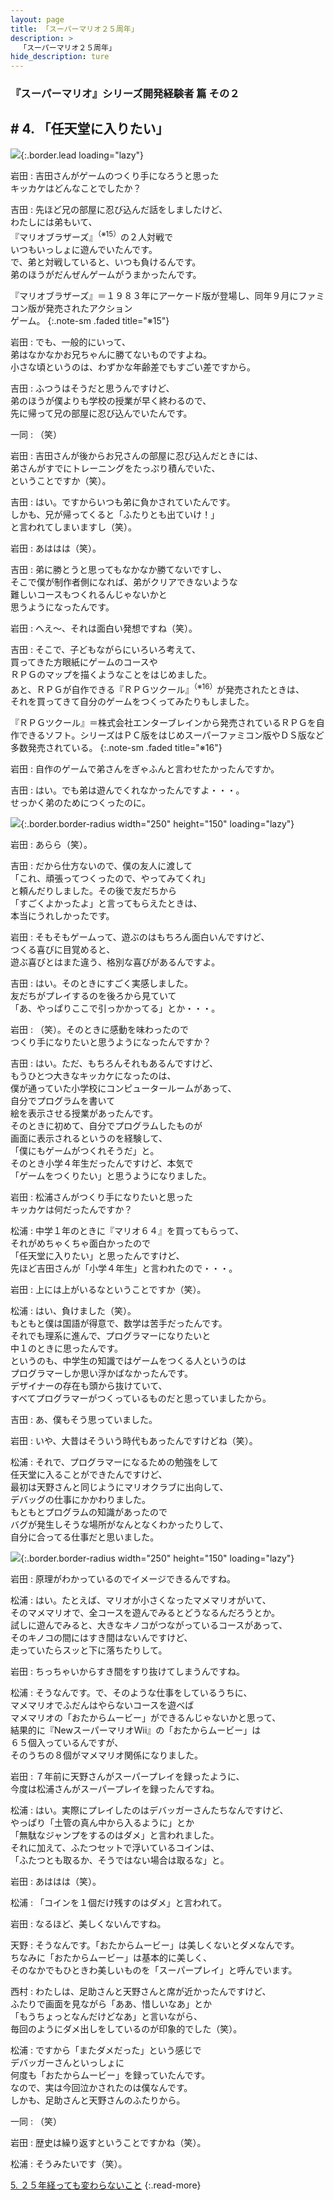 ```yaml
---
layout: page
title: 「スーパーマリオ２５周年」
description: >
  「スーパーマリオ２５周年」
hide_description: ture
---
```


### 『スーパーマリオ』シリーズ開発経験者 篇 その２

## # 4. 「任天堂に入りたい」

![](/interviews/jp/etc/mario25th/vol1/img/mainvisual4.jpg){:.border.lead loading="lazy"}

岩田
: 吉田さんがゲームのつくり手になろうと思った<br>キッカケはどんなことでしたか？

吉田
: 先ほど兄の部屋に忍び込んだ話をしましたけど、<br>わたしには弟もいて、<br>『マリオブラザーズ』<sup>（※15）</sup>の２人対戦で<br>いつもいっしょに遊んでいたんです。<br>で、弟と対戦していると、いつも負けるんです。<br>弟のほうがだんぜんゲームがうまかったんです。

『マリオブラザーズ』＝１９８３年にアーケード版が登場し、同年９月にファミコン版が発売されたアクション<br>ゲーム。
{:.note-sm .faded title="※15"}

岩田
: でも、一般的にいって、<br>弟はなかなかお兄ちゃんに勝てないものですよね。<br>小さな頃というのは、わずかな年齢差でもすごい差ですから。

吉田
: ふつうはそうだと思うんですけど、<br>弟のほうが僕よりも学校の授業が早く終わるので、<br>先に帰って兄の部屋に忍び込んでいたんです。

一同
: （笑）

岩田
: 吉田さんが後からお兄さんの部屋に忍び込んだときには、<br>弟さんがすでにトレーニングをたっぷり積んでいた、<br>ということですか（笑）。

吉田
: はい。ですからいつも弟に負かされていたんです。<br>しかも、兄が帰ってくると「ふたりとも出ていけ！」<br>と言われてしまいますし（笑）。

岩田
: あははは（笑）。

吉田
: 弟に勝とうと思ってもなかなか勝てないですし、<br>そこで僕が制作者側になれば、弟がクリアできないような<br>難しいコースもつくれるんじゃないかと<br>思うようになったんです。

岩田
: へえ〜、それは面白い発想ですね（笑）。

吉田
: そこで、子どもながらにいろいろ考えて、<br>買ってきた方眼紙にゲームのコースや<br>ＲＰＧのマップを描くようなことをはじめました。<br>あと、ＲＰＧが自作できる『ＲＰＧツクール』<sup>（※16）</sup>が発売されたときは、<br>それを買ってきて自分のゲームをつくってみたりもしました。

『ＲＰＧツクール』＝株式会社エンターブレインから発売されているＲＰＧを自作できるソフト。シリーズはＰＣ版をはじめスーパーファミコン版やＤＳ版など多数発売されている。
{:.note-sm .faded title="※16"}

岩田
: 自作のゲームで弟さんをぎゃふんと言わせたかったんですか。

吉田
: はい。でも弟は遊んでくれなかったんですよ・・・。<br>せっかく弟のためにつくったのに。

![](/interviews/jp/etc/mario25th/vol1/img/photo13.jpg){:.border.border-radius width="250" height="150" loading="lazy"}

岩田
: あらら（笑）。

吉田
: だから仕方ないので、僕の友人に渡して<br>「これ、頑張ってつくったので、やってみてくれ」<br>と頼んだりしました。その後で友だちから<br>「すごくよかったよ」と言ってもらえたときは、<br>本当にうれしかったです。

岩田
: そもそもゲームって、遊ぶのはもちろん面白いんですけど、<br>つくる喜びに目覚めると、<br>遊ぶ喜びとはまた違う、格別な喜びがあるんですよ。

吉田
: はい。そのときにすごく実感しました。<br>友だちがプレイするのを後ろから見ていて<br>「あ、やっぱりここで引っかかってる」とか・・・。

岩田
: （笑）。そのときに感動を味わったので<br>つくり手になりたいと思うようになったんですか？

吉田
: はい。ただ、もちろんそれもあるんですけど、<br>もうひとつ大きなキッカケになったのは、<br>僕が通っていた小学校にコンピュータールームがあって、<br>自分でプログラムを書いて<br>絵を表示させる授業があったんです。<br>そのときに初めて、自分でプログラムしたものが<br>画面に表示されるというのを経験して、<br>「僕にもゲームがつくれそうだ」と。<br>そのとき小学４年生だったんですけど、本気で<br>「ゲームをつくりたい」と思うようになりました。

岩田
: 松浦さんがつくり手になりたいと思った<br>キッカケは何だったんですか？

松浦
: 中学１年のときに『マリオ６４』を買ってもらって、<br>それがめちゃくちゃ面白かったので<br>「任天堂に入りたい」と思ったんですけど、<br>先ほど吉田さんが「小学４年生」と言われたので・・・。

岩田
: 上には上がいるなということですか（笑）。

松浦
: はい、負けました（笑）。<br>もともと僕は国語が得意で、数学は苦手だったんです。<br>それでも理系に進んで、プログラマーになりたいと<br>中１のときに思ったんです。<br>というのも、中学生の知識ではゲームをつくる人というのは<br>プログラマーしか思い浮かばなかったんです。<br>デザイナーの存在も頭から抜けていて、<br>すべてプログラマーがつくっているものだと思っていましたから。

吉田
: あ、僕もそう思っていました。

岩田
: いや、大昔はそういう時代もあったんですけどね（笑）。

松浦
: それで、プログラマーになるための勉強をして<br>任天堂に入ることができたんですけど、<br>最初は天野さんと同じようにマリオクラブに出向して、<br>デバッグの仕事にかかわりました。<br>もともとプログラムの知識があったので<br>バグが発生しそうな場所がなんとなくわかったりして、<br>自分に合ってる仕事だと思いました。

![](/interviews/jp/etc/mario25th/vol1/img/photo14.jpg){:.border.border-radius width="250" height="150" loading="lazy"}

岩田
: 原理がわかっているのでイメージできるんですね。

松浦
: はい。たとえば、マリオが小さくなったマメマリオがいて、<br>そのマメマリオで、全コースを遊んでみるとどうなるんだろうとか。<br>試しに遊んでみると、大きなキノコがつながっているコースがあって、<br>そのキノコの間にはすき間はないんですけど、<br>走っていたらスッと下に落ちたりして。

岩田
: ちっちゃいからすき間をすり抜けてしまうんですね。

松浦
: そうなんです。で、そのような仕事をしているうちに、<br>マメマリオでふだんはやらないコースを遊べば<br>マメマリオの「おたからムービー」ができるんじゃないかと思って、<br>結果的に『NewスーパーマリオWii』の「おたからムービー」は<br>６５個入っているんですが、<br>そのうちの８個がマメマリオ関係になりました。

岩田
: ７年前に天野さんがスーパープレイを録ったように、<br>今度は松浦さんがスーパープレイを録ったんですね。

松浦
: はい。実際にプレイしたのはデバッガーさんたちなんですけど、<br>やっぱり「土管の真ん中から入るように」とか<br>「無駄なジャンプをするのはダメ」と言われました。<br>それに加えて、ふたつセットで浮いているコインは、<br>「ふたつとも取るか、そうではない場合は取るな」と。

岩田
: あははは（笑）。

松浦
: 「コインを１個だけ残すのはダメ」と言われて。

岩田
: なるほど、美しくないんですね。

天野
: そうなんです。「おたからムービー」は美しくないとダメなんです。<br>ちなみに「おたからムービー」は基本的に美しく、<br>そのなかでもひときわ美しいものを「スーパープレイ」と呼んでいます。

西村
: わたしは、足助さんと天野さんと席が近かったんですけど、<br>ふたりで画面を見ながら「ああ、惜しいなあ」とか<br>「もうちょっとなんだけどなあ」と言いながら、<br>毎回のようにダメ出しをしているのが印象的でした（笑）。

松浦
: ですから「またダメだった」という感じで<br>デバッガーさんといっしょに<br>何度も「おたからムービー」を録っていたんです。<br>なので、実は今回泣かされたのは僕なんです。<br>しかも、足助さんと天野さんのふたりから。

一同
: （笑）

岩田
: 歴史は繰り返すということですかね（笑）。

松浦
: そうみたいです（笑）。

[5. ２５年経っても変わらないこと](5.md)
{:.read-more}

